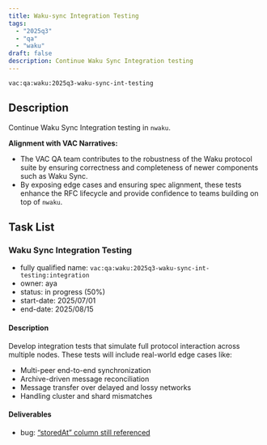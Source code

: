 ```yaml
---
title: Waku-sync Integration Testing
tags:
  - "2025q3"
  - "qa"
  - "waku"
draft: false
description: Continue Waku Sync Integration testing
---
```


`vac:qa:waku:2025q3-waku-sync-int-testing`

## Description

Continue Waku Sync Integration testing in `nwaku`. 

**Alignment with VAC Narratives:**

* The VAC QA team contributes to the robustness of the Waku protocol suite
  by ensuring correctness and completeness of newer components such as Waku Sync.
* By exposing edge cases and ensuring spec alignment,
  these tests enhance the RFC lifecycle and provide confidence to teams building on top of `nwaku`.

## Task List


### Waku Sync Integration Testing

* fully qualified name: `vac:qa:waku:2025q3-waku-sync-int-testing:integration`
* owner: aya
* status: in progress (50%)
* start-date: 2025/07/01
* end-date: 2025/08/15

#### Description

Develop integration tests that simulate full protocol interaction across multiple nodes. 
These tests will include real-world edge cases like:

- Multi-peer end-to-end synchronization
- Archive-driven message reconciliation
- Message transfer over delayed and lossy networks
- Handling cluster and shard mismatches

#### Deliverables
- bug: [“storedAt” column still referenced](https://github.com/waku-org/nwaku/issues/3479)
